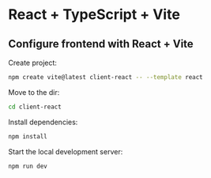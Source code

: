 # React + TypeScript + Vite

## Configure frontend with React + Vite

Create project:

```bash
npm create vite@latest client-react -- --template react
```

Move to the dir:

```bash
cd client-react
```

Install dependencies:

```bash
npm install
```

Start the local development server:

```bash
npm run dev
```